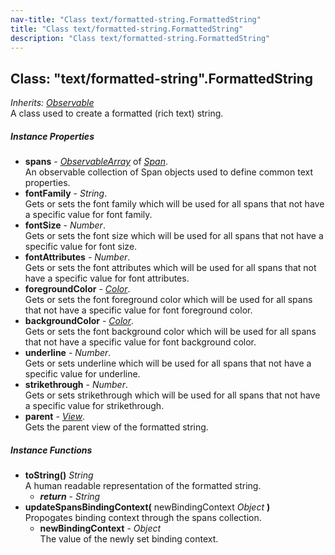 ```yaml
---
nav-title: "Class text/formatted-string.FormattedString"
title: "Class text/formatted-string.FormattedString"
description: "Class text/formatted-string.FormattedString"
---
```

## Class: "text/formatted-string".FormattedString  
_Inherits:_ [_Observable_](../../data/observable/Observable.md)  
A class used to create a formatted (rich text) string.

##### Instance Properties
 - **spans** - [_ObservableArray_](../../data/observable-array/ObservableArray.md) of [_Span_](../../text/span/Span.md).    
  An observable collection of Span objects used to define common text properties.
 - **fontFamily** - _String_.    
  Gets or sets the font family which will be used for all spans that not have a specific value for font family.
 - **fontSize** - _Number_.    
  Gets or sets the font size which will be used for all spans that not have a specific value for font size.
 - **fontAttributes** - _Number_.    
  Gets or sets the font attributes which will be used for all spans that not have a specific value for font attributes.
 - **foregroundColor** - [_Color_](../../color/Color.md).    
  Gets or sets the font foreground color which will be used for all spans that not have a specific value for font foreground color.
 - **backgroundColor** - [_Color_](../../color/Color.md).    
  Gets or sets the font background color which will be used for all spans that not have a specific value for font background color.
 - **underline** - _Number_.    
  Gets or sets underline which will be used for all spans that not have a specific value for underline.
 - **strikethrough** - _Number_.    
  Gets or sets strikethrough which will be used for all spans that not have a specific value for strikethrough.
 - **parent** - [_View_](../../ui/core/view/View.md).    
  Gets the parent view of the formatted string.

##### Instance Functions
 - **toString()** _String_  
     A human readable representation of the formatted string.
   - _**return**_ - _String_
 - **updateSpansBindingContext(** newBindingContext _Object_ **)**  
     Propogates binding context through the spans collection.
   - **newBindingContext** - _Object_  
     The value of the newly set binding context.